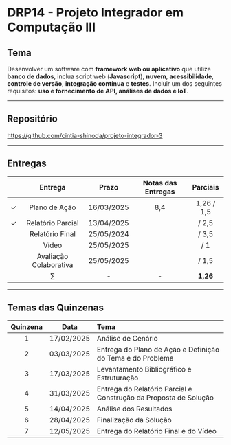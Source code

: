 # DRP14 - Projeto Integrador em Computação III

## Tema
Desenvolver um software com **framework web ou aplicativo** que utilize **banco de dados**, inclua script web (**Javascript**), **nuvem**, **acessibilidade**, **controle de versão**, **integração contínua** e **testes**. Incluir um dos seguintes requisitos: **uso e fornecimento de API, análises de dados e IoT**.

---

## Repositório
https://github.com/cintia-shinoda/projeto-integrador-3

---

## Entregas

|     | Entrega | Prazo | Notas das Entregas | Parciais |
|:---:|:---:|:-----:|:---:|:---:|
| &check; | Plano de Ação | 16/03/2025 | 8,4 | 1,26 / 1,5 |
| &check; | Relatório Parcial | 13/04/2025 |  |   / 2,5 |
|  | Relatório Final | 25/05/2024 |  |  / 3,5 |
|  | Vídeo | 25/05/2025 |  |  / 1 |
|  | Avaliação Colaborativa | 25/05/2025 |  |  / 1,5 |
|  | $\sum$ | - | - | **1,26** |

---

## Temas das Quinzenas

| Quinzena | Data | Tema |
|:---:|:---:|:---|
| 1 | 17/02/2025 | Análise de Cenário |
| 2 | 03/03/2025 | Entrega do Plano de Ação e Definição do Tema e do Problema |
| 3 | 17/03/2025 | Levantamento Bibliográfico e Estruturação |
| 4 | 31/03/2025 | Entrega do Relatório Parcial e Construção da Proposta de Solução |
| 5 | 14/04/2025 | Análise dos Resultados |
| 6 | 28/04/2025 | Finalização da Solução |
| 7 | 12/05/2025 | Entrega do Relatório Final e do Vídeo |